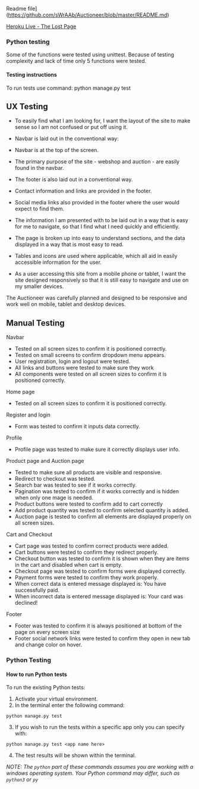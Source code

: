 Readme file](https://github.com/sWrAAb/Auctioneer/blob/master/README.md)

[Heroku Live - The Lost Page](https://the-auctioneer.herokuapp.com)

### Python testing

Some of the functions were tested using unittest.
Because of testing complexity and lack of time only 5 functions were tested.


#### Testing instructions

To run tests use command:  python manage.py test

## UX Testing

- To easily find what I am looking for, I want the layout of the site to make sense so I am not confused or put off using it.

- Navbar is laid out in the conventional way:

- Navbar is at the top of the screen.

- The primary purpose of the site - webshop and auction - are easily found in the navbar.

- The footer is also laid out in a conventional way.

- Contact information and links are provided in the footer.

- Social media links also provided in the footer where the user would expect to find them.

- The information I am presented with to be laid out in a way that is easy for me to navigate, so that I find what I need quickly and efficiently.

- The page is broken up into easy to understand sections, and the data displayed in a way that is most easy to read.

- Tables and icons are used where applicable, which all aid in easily accessible information for the user.
- As a user accessing this site from a mobile phone or tablet, I want the site designed responsively so that it is still easy to navigate and use on my smaller devices. 

The Auctioneer was carefully planned and designed to be responsive and work well on mobile, tablet and desktop devices.

## Manual Testing

Navbar

  - Tested on all screen sizes to confirm it is positioned correctly.
  - Tested on small screens to confirm dropdown menu appears.
  - User registration, login and logout were tested.
  - All links and buttons were tested to make sure they work
  - All components were tested  on all screen sizes to confirm it is positioned correctly.

Home page

- Tested on all screen sizes to confirm it is positioned correctly.

Register and login

  - Form was tested to confirm it inputs data correctly. 

Profile 
  - Profile page was tested to make sure it correctly displays user info.

Product page and Auction page
- Tested to make sure all products are visible and responsive.
- Redirect to checkout was tested.
- Search bar was tested to see if it works correctly.
- Pagination was tested to confirm if it works correctly and is hidden when only one mage is needed.
- Product buttons were tested to confirm add to cart correctly
- Add product quantity was tested to confirm selected quantity is added.
- Auction page is tested to confirm all elements are displayed properly on all screen sizes.

Cart and Checkout
- Cart page was tested to confirm correct products were added.
- Cart buttons were tested to confirm they redirect properly.
- Checkout button was tested to confirm it is shown when they are items in the cart and disabled when cart is empty.
- Checkout page was tested to confirm forms were displayed correctly.
- Payment forms were tested to confirm they work properly.
- When correct data is entered message displayed is: You have successfully paid.
- When incorrect data is entered message displayed is: Your card was declined!

Footer
- Footer was tested to confirm it is always positioned at bottom  of the page on every screen size
- Footer social network links were tested to confirm they open in new tab and change color on hover.

### Python Testing

#### How to run Python tests

To run the existing Python tests:
1. Activate your virtual environment.
2. In the terminal enter the following command:
```
python manage.py test
```
3. If you wish to run the tests within a specific app only you can specify with: 
```
python manage.py test <app name here>
```
4. The test results will be shown within the terminal.

_NOTE: The `python` part of these commands assumes you are working with a windows operating system. Your Python command may differ, such as `python3` or `py`_
